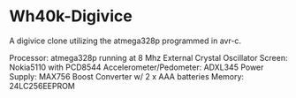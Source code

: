 # Wh40k-Digivice

A digivice clone utilizing the atmega328p programmed in avr-c.

Processor: atmega328p running at 8 Mhz External Crystal Oscillator
Screen: Nokia5110 with PCD8544
Accelerometer/Pedometer: ADXL345
Power Supply: MAX756 Boost Converter w/ 2 x AAA batteries
Memory: 24LC256EEPROM